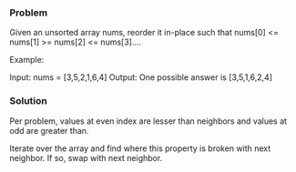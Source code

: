 
### Problem 

Given an unsorted array nums, reorder it in-place such that nums[0] <= nums[1] >= nums[2] <= nums[3]....

Example:

Input: nums = [3,5,2,1,6,4]
Output: One possible answer is [3,5,1,6,2,4]

### Solution

Per problem, values at even index are lesser than neighbors and
values at odd are greater than. 

Iterate over the array and find where this property is broken with next neighbor. If so, swap with next neighbor. 